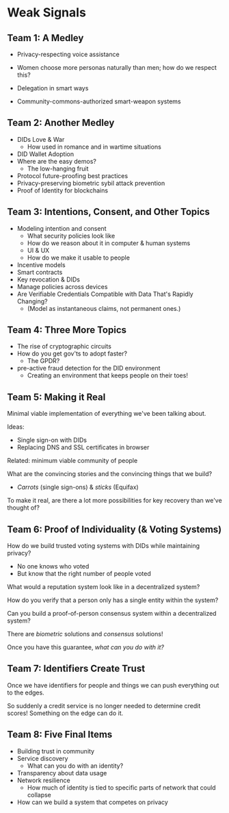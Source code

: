 # Weak Signals

## Team 1: A Medley

   * Privacy-respecting voice assistance
   * Women choose more personas naturally than men; how do we respect this?
   * Delegation in smart ways

   * Community-commons-authorized smart-weapon systems

## Team 2: Another Medley

   * DIDs Love & War
      * How used in romance and in wartime situations
   * DID Wallet Adoption
   * Where are the easy demos?
      * The low-hanging fruit
   * Protocol future-proofing best practices
   * Privacy-preserving biometric sybil attack prevention
   * Proof of Identity for blockchains

## Team 3: Intentions, Consent, and Other Topics

   * Modeling intention and consent
      * What security policies look like
      * How do we reason about it in computer & human systems
      * UI & UX
      * How do we make it usable to people
   * Incentive models
   * Smart contracts
   * Key revocation & DIDs
   * Manage policies across devices
   * Are Verifiable Credentials Compatible with Data That's Rapidly Changing?
      * (Model as instantaneous claims, not permanent ones.)

## Team 4: Three More Topics

   * The rise of cryptographic circuits
   * How do you get gov'ts to adopt faster?
      * The GPDR?
   * pre-active fraud detection for the DID environment
      * Creating an environment that keeps people on their toes!

## Team 5: Making it Real

Minimal viable implementation of everything we've been talking about.

Ideas:

   * Single sign-on with DIDs
   * Replacing DNS and SSL certificates in browser

Related: minimum viable community of people

What are the convincing stories and the convincing things that we build?

   * _Carrots_ (single sign-ons) & _sticks_ (Equifax)

To make it real, are there a lot more possibilities for key recovery
than we've thought of?

## Team 6: Proof of Individuality (& Voting Systems)

How do we build trusted voting systems with DIDs while maintaining
privacy?

   * No one knows who voted
   * But know that the right number of people voted

What would a reputation system look like in a decentralized system?

How do you verify that a person only has a single entity within the
system?

Can you build a proof-of-person consensus system within a
decentralized system?

There are _biometric_ solutions and _consensus_ solutions!

Once you have this guarantee, _what can you do with it?_

## Team 7: Identifiers Create Trust

Once we have identifiers for people and things we can push everything
out to the edges.

So suddenly a credit service is no longer needed to determine credit
scores! Something on the edge can do it.

## Team 8: Five Final Items

   * Building trust in community
   * Service discovery
      * What can you do with an identity?
   * Transparency about data usage
   * Network resilience
      * How much of identity is tied to specific parts of network that could collapse
   * How can we build a system that competes on privacy
